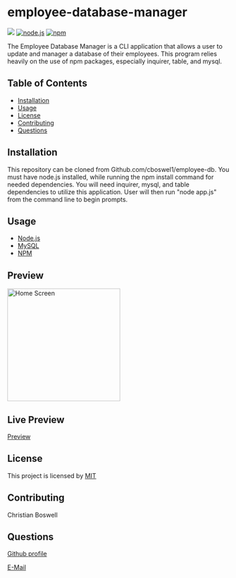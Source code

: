 # employee-database-manager 

![](https://img.shields.io/badge/license-MIT-yellow)
[![node.js](https://img.shields.io/node/v/c?color=pink)](https://nodejs.org/en/)
[![npm](https://img.shields.io/npm/v/npm?color=blue&logo=npm)](https://www.npmjs.com/package/inquirer)


The Employee Database Manager is a CLI application that allows a user to update and manager a database of their employees. This program relies heavily on the use of npm packages, especially inquirer, table, and mysql. 


## Table of Contents 
  - [Installation](#installation)
  - [Usage](#usage)
  - [License](#license)
  - [Contributing](#contributing)
  - [Questions](#questions)


## Installation 
This repository can be cloned from Github.com/cboswel1/employee-db. You must have node.js installed, while running the npm install command for needed dependencies. You will need inquirer, mysql, and table dependencies to utilize this application. User will then run "node app.js" from the command line to begin prompts. 


## Usage
  - [Node.js](https://nodejs.org/en/)
  - [MySQL](https://www.mysql.com/)
  - [NPM](https://www.npmjs.com/)

## Preview 
<img src="https://raw.githubusercontent.com/cboswel1/employee-db/main/Assets/emdb.png" height="256" title="Home Screen">


## Live Preview 
[Preview](https://www.youtube.com/watch?v=P3ZBJI-OlN4)


## License
This project is licensed by [MIT](https://opensource.org/licenses/MIT)


## Contributing
Christian Boswell


## Questions

[Github profile](https://github.com/cboswel1)

[E-Mail](mailto:christianboswell86@gmail.com)
